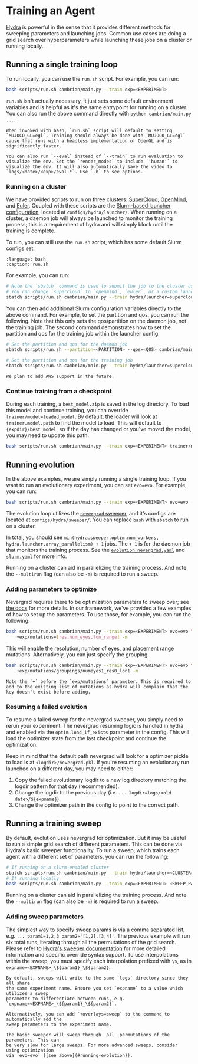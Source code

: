 # Training an Agent

[Hydra](https://hydra.cc/) is powerful in the sense that it provides different methods for sweeping parameters and launching jobs. Common use cases are doing a grid search over hyperparameters while launching these jobs on a cluster or running locally.

## Running a single training loop

To run locally, you can use the `run.sh` script. For example, you can run:

```bash
bash scripts/run.sh cambrian/main.py --train exp=<EXPERIMENT>
```

`run.sh` isn't actually necessary, it just sets some default environment variables and is helpful as it's the same entrypoint for running on a cluster. You can also run the above command directly with `python cambrian/main.py ...`.

```{tip}
When invoked with bash, `run.sh` script will default to setting `MUJOCO_GL=egl`. Training should always be done with `MUJOCO_GL=egl` cause that runs with a headless implementation of OpenGL and is significantly faster.
```

```{note}
You can also run `--eval` instead of `--train` to run evaluation to visualize the env. Set the `render_modes` to include `'human'` to visualize the env. It will also automatically save the video to `logs/<date>/<exp>/eval.*`. Use `-h` to see options.
```

### Running on a cluster

We have provided scripts to run on three clusters: [SuperCloud](https://supercloud.mit.edu), [OpenMind](https://mcgovern.mit.edu/tile/openmind-computing-cluster/), and [Euler](https://euler-cluster.readthedocs.io/en/latest/). Coupled with these scripts are the [Slurm-based launcher configuration](https://hydra.cc/docs/plugins/submitit_launcher/), located at `configs/hydra/launcher/`. When running on a cluster, a daemon job will always be launched to monitor the training process; this is a requirement of hydra and will simply block until the training is complete.

To run, you can still use the `run.sh` script, which has some default Slurm configs set.

```{literalinclude} ../../scripts/run.sh
:language: bash
:caption: run.sh
```

For example, you can run:

```bash
# Note the `sbatch` command is used to submit the job to the cluster using Slurm.
# You can change `supercloud` to `openmind`, `euler`, or a custom launcher depending on the cluster.
sbatch scripts/run.sh cambrian/main.py --train hydra/launcher=supercloud exp=<EXPERIMENT>
```

You can then add additional Slurm configuration variables directly to the above command. For example, to set the partition and qos, you can run the following. Note that this only sets the qos/partition on the daemon job, not the training job. The second command demonstrates how to set the partition and qos for the training job within the launcher config.

```bash
# Set the partition and qos for the daemon job
sbatch scripts/run.sh --partition=<PARTITION> --qos=<QOS> cambrian/main.py --train hydra/launcher=supercloud exp=<EXPERIMENT>

# Set the partition and qos for the training job
sbatch scripts/run.sh cambrian/main.py --train hydra/launcher=supercloud exp=<EXPERIMENT> hydra.launcher.partition=<PARTITION> hydra.launcher.qos=<QOS>
```

```{todo}
We plan to add AWS support in the future.
```

### Continue training from a checkpoint

During each training, a `best_model.zip` is saved in the log directory. To load this model and continue training, you can override `trainer/model=loaded_model`. By default, the loader will look at `trainer.model.path` to find the model to load. This will default to `{expdir}/best_model`, so if the day has changed or you've moved the model, you may need to update this path.

```bash
bash scripts/run.sh cambrian/main.py --train exp=<EXPERIMENT> trainer/model=loaded_model trainer.model.path=<MODEL_PATH>
```

## Running evolution

In the above examples, we are simply running a single training loop. If you want to run an evolutionary experiment, you can set `evo=evo`. For example, you can run:

```bash
bash scripts/run.sh cambrian/main.py --train exp=<EXPERIMENT> evo=evo --multirun
```

The evolution loop utilizes the [`nevergrad` sweeper](https://hydra.cc/docs/plugins/nevergrad_sweeper/), and it's configs are located at `configs/hydra/sweeper/`. You can replace `bash` with `sbatch` to run on a cluster.

In total, you should see `min(hydra.sweeper.optim.num_workers, hydra.launcher.array_parallelism) + 1` jobs. The `+ 1` is for the daemon job that monitors the training process. See the [`evolution_nevergrad.yaml`](https://github.com/camera-culture/ACI/blob/main/configs/hydra/sweeper/evolution_nevergrad.yaml) and [`slurm.yaml`](https://github.com/camera-culture/ACI/blob/main/configs/hydra/launcher/slurm.yaml) for more info.

Running on a cluster can aid in parallelizing the training process. And note the
`--multirun` flag (can also be `-m`) is required to run a sweep.

### Adding parameters to optimize

Nevergrad requires there to be optimization parameters to sweep over; see [the docs](https://hydra.cc/docs/plugins/nevergrad_sweeper/#defining-the-parameters) for more details. In our framework, we've provided a few examples of how to set up the parameters. To use those, for example, you can run the following:

```bash
bash scripts/run.sh cambrian/main.py --train exp=<EXPERIMENT> evo=evo \
    +exp/mutations=[res,num_eyes,lon_range] -m
```

This will enable the resolution, number of eyes, and placement range mutations. Alternatively, you can just specify the grouping.

```bash
bash scripts/run.sh cambrian/main.py --train exp=<EXPERIMENT> evo=evo \
    +exp/mutations/groupings/numeyes1_res0_lon1 -m
```

```{note}
Note the `+` before the `exp/mutations` parameter. This is required to add to the existing list of mutations as hydra will complain that the key doesn't exist before adding.
```

### Resuming a failed evolution

To resume a failed sweep for the nevergrad sweeper, you simply need to rerun your
experiment. The nevergrad resuming logic is handled in hydra and enabled via the
`optim.load_if_exists` parameter in the config. This will load the optimizer state
from the last checkpoint and continue the optimization.

Keep in mind that the default path nevergrad will look for a optimizer pickle to load
is at `<logdir>/nevergrad.pkl`. If you're resuming an evolutionary run launched on a
different day, you may need to either:

1. Copy the failed evolutionary logdir to a new log directory matching the logdir
   pattern for that day (recommended).
2. Change the logdir to the previous day (i.e. `... logdir=logs/<old date>/${expname}`).
3. Change the optimizer path in the config to point to the correct path.

## Running a training sweep

By default, evolution uses nevergrad for optimization. But it may be useful to run a
simple grid search of different parameters. This can be done via Hydra's basic sweeper
functionality. To run a sweep, which trains each agent with a different set of
parameters, you can run the following:

```bash
# If running on a slurm-enabled cluster
sbatch scripts/run.sh cambrian/main.py --train hydra/launcher=<CLUSTER> exp=<EXPERIMENT> <SWEEP_PARAMS> --multirun
# If running locally
bash scripts/run.sh cambrian/main.py --train exp=<EXPERIMENT> <SWEEP_PARAMS> --multirun
```

Running on a cluster can aid in parallelizing the training process. And note the
`--multirun` flag (can also be `-m`) is required to run a sweep.

### Adding sweep parameters

The simplest way to specify sweep params is via a comma separated list, e.g.
`... param1=1,2,3 param2='[1,2],[3,4]'`. The previous example will run six total runs,
iterating through all the permutations of the grid search. Please refer to
[Hydra's sweeper documentation](https://hydra.cc/docs/1.0/tutorials/basic/running_your_app/multi-run/#internaldocs-banner)
for more detailed information and specific override syntax support. To use
interpolations within the sweep, you must specify each interpolation prefixed with `\$`,
as in `expname=<EXPNAME>_\${param1}_\${param2}`.

```{warning}
By default, sweeps will write to the same `logs` directory since they all share
the same experiment name. Ensure you set `expname` to a value which utilizes a sweep
parameter to differentiate between runs, e.g.
`expname=<EXPNAME>_\${param1}_\${param2}`.

Alternatively, you can add `+overlays=sweep` to the command to automatically add the
sweep parameters to the experiment name.
```

```{note}
The basic sweeper will sweep through _all_ permutations of the parameters. This can
be very slow for large sweeps. For more advanced sweeps, consider using optimization
via `evo=evo` ([see above](#running-evolution)).
```
